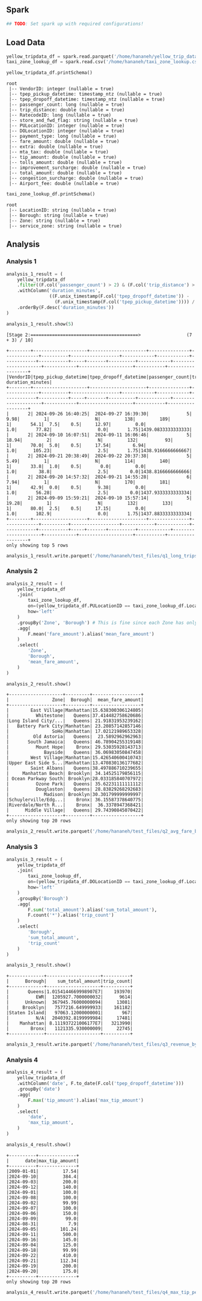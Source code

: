 ## Spark


```python
## TODO: Set spark up with required configurations!
```

## Load Data


```python
yellow_tripdata_df = spark.read.parquet('/home/hananeh/yellow_trip_data_parquet')
taxi_zone_lookup_df = spark.read.csv('/home/hananeh/taxi_zone_lookup.csv', header=True)
```

                                                                                    


```python
yellow_tripdata_df.printSchema()
```

    root
     |-- VendorID: integer (nullable = true)
     |-- tpep_pickup_datetime: timestamp_ntz (nullable = true)
     |-- tpep_dropoff_datetime: timestamp_ntz (nullable = true)
     |-- passenger_count: long (nullable = true)
     |-- trip_distance: double (nullable = true)
     |-- RatecodeID: long (nullable = true)
     |-- store_and_fwd_flag: string (nullable = true)
     |-- PULocationID: integer (nullable = true)
     |-- DOLocationID: integer (nullable = true)
     |-- payment_type: long (nullable = true)
     |-- fare_amount: double (nullable = true)
     |-- extra: double (nullable = true)
     |-- mta_tax: double (nullable = true)
     |-- tip_amount: double (nullable = true)
     |-- tolls_amount: double (nullable = true)
     |-- improvement_surcharge: double (nullable = true)
     |-- total_amount: double (nullable = true)
     |-- congestion_surcharge: double (nullable = true)
     |-- Airport_fee: double (nullable = true)
    



```python
taxi_zone_lookup_df.printSchema()
```

    root
     |-- LocationID: string (nullable = true)
     |-- Borough: string (nullable = true)
     |-- Zone: string (nullable = true)
     |-- service_zone: string (nullable = true)
    


## Analysis

### Analysis 1


```python
analysis_1_result = (
    yellow_tripdata_df
    .filter((F.col('passenger_count') > 2) & (F.col('trip_distance') > 5))
    .withColumn('duration_minutes', 
                ((F.unix_timestamp(F.col('tpep_dropoff_datetime')) - 
                  (F.unix_timestamp(F.col('tpep_pickup_datetime')))) / 60))
    .orderBy(F.desc('duration_minutes'))    
)

analysis_1_result.show(5)
```

    [Stage 2:========================================>                 (7 + 3) / 10]

    +--------+--------------------+---------------------+---------------+-------------+----------+------------------+------------+------------+------------+-----------+-----+-------+----------+------------+---------------------+------------+--------------------+-----------+------------------+
    |VendorID|tpep_pickup_datetime|tpep_dropoff_datetime|passenger_count|trip_distance|RatecodeID|store_and_fwd_flag|PULocationID|DOLocationID|payment_type|fare_amount|extra|mta_tax|tip_amount|tolls_amount|improvement_surcharge|total_amount|congestion_surcharge|Airport_fee|  duration_minutes|
    +--------+--------------------+---------------------+---------------+-------------+----------+------------------+------------+------------+------------+-----------+-----+-------+----------+------------+---------------------+------------+--------------------+-----------+------------------+
    |       2| 2024-09-26 16:40:25|  2024-09-27 16:39:30|              5|         9.98|         1|                 N|         138|         189|           1|       54.1|  7.5|    0.5|     12.97|         0.0|                  1.0|       77.82|                 0.0|       1.75|1439.0833333333333|
    |       2| 2024-09-10 16:07:51|  2024-09-11 16:06:46|              5|        18.94|         2|                 N|         132|          93|           1|       70.0|  5.0|    0.5|     17.54|        6.94|                  1.0|      105.23|                 2.5|       1.75|1438.9166666666667|
    |       2| 2024-09-21 20:38:49|  2024-09-22 20:37:38|              5|         5.49|         1|                 N|         114|         140|           1|       33.8|  1.0|    0.5|       0.0|         0.0|                  1.0|        38.8|                 2.5|        0.0|1438.8166666666666|
    |       2| 2024-09-20 14:57:32|  2024-09-21 14:55:28|              6|         7.94|         1|                 N|         170|         181|           1|       42.9|  0.0|    0.5|      9.38|         0.0|                  1.0|       56.28|                 2.5|        0.0|1437.9333333333334|
    |       2| 2024-09-09 15:59:21|  2024-09-10 15:57:14|              5|        19.28|         1|                 N|         132|         133|           1|       80.0|  2.5|    0.5|     17.15|         0.0|                  1.0|       102.9|                 0.0|       1.75|1437.8833333333334|
    +--------+--------------------+---------------------+---------------+-------------+----------+------------------+------------+------------+------------+-----------+-----+-------+----------+------------+---------------------+------------+--------------------+-----------+------------------+
    only showing top 5 rows
    


                                                                                    


```python
analysis_1_result.write.parquet('/home/hananeh/test_files/q1_long_trips_df.parquet')
```

                                                                                    

### Analysis 2


```python
analysis_2_result = (
    yellow_tripdata_df
    .join(
        taxi_zone_lookup_df,
        on=(yellow_tripdata_df.PULocationID == taxi_zone_lookup_df.LocationID),
        how='left'
    )
    .groupBy('Zone', 'Borough') # This is fine since each Zone has only one Borough
    .agg(
        F.mean('fare_amount').alias('mean_fare_amount')
    )
    .select(
        'Zone',
        'Borough',
        'mean_fare_amount',
    )
)

analysis_2_result.show()
```

    +--------------------+---------+------------------+
    |                Zone|  Borough|  mean_fare_amount|
    +--------------------+---------+------------------+
    |        East Village|Manhattan|15.638300306124805|
    |          Whitestone|   Queens|37.414482758620686|
    |Long Island City/...|   Queens| 21.91831953239162|
    |   Battery Park City|Manhattan| 23.20857142857146|
    |                SoHo|Manhattan| 17.02121989653328|
    |         Old Astoria|   Queens|  23.5892962962963|
    |       South Jamaica|   Queens| 46.78904255319148|
    |          Mount Hope|    Bronx| 29.53035928143713|
    |             Bayside|   Queens| 36.06983050847458|
    |        West Village|Manhattan|15.426540600410743|
    |Upper East Side S...|Manhattan|13.470830136177682|
    |        Saint Albans|   Queens|38.497886710239655|
    |     Manhattan Beach| Brooklyn| 34.14525179856115|
    | Ocean Parkway South| Brooklyn|28.033185840707972|
    |          Ozone Park|   Queens| 35.62231111111112|
    |          Douglaston|   Queens| 28.83829268292683|
    |             Madison| Brooklyn|30.301799999999997|
    |Schuylerville/Edg...|    Bronx| 36.15587378640775|
    |Riverdale/North R...|    Bronx|  36.3378947368421|
    |      Middle Village|   Queens| 29.74390845070422|
    +--------------------+---------+------------------+
    only showing top 20 rows
    



```python
analysis_2_result.write.parquet('/home/hananeh/test_files/q2_avg_fare_by_zone.parquet')
```

### Analysis 3


```python
analysis_3_result = (
    yellow_tripdata_df
    .join(
        taxi_zone_lookup_df,
        on=(yellow_tripdata_df.DOLocationID == taxi_zone_lookup_df.LocationID),
        how='left'
    )
    .groupBy('Borough')
    .agg(
        F.sum('total_amount').alias('sum_total_amount'),
        F.count('*').alias('trip_count')
    )
    .select(
        'Borough',
        'sum_total_amount',
        'trip_count'
    )
)

analysis_3_result.show()
```

    +-------------+--------------------+----------+
    |      Borough|    sum_total_amount|trip_count|
    +-------------+--------------------+----------+
    |       Queens|1.0154144669998907E7|    193970|
    |          EWR|  1205927.7000000032|      9614|
    |      Unknown|  367945.76000000094|     13081|
    |     Brooklyn|   7577216.649999933|    161182|
    |Staten Island|   97063.12000000001|       967|
    |          N/A|  2040392.8199999984|     17481|
    |    Manhattan| 8.111937221006177E7|   3213990|
    |        Bronx|   1121335.930000009|     22745|
    +-------------+--------------------+----------+
    



```python
analysis_3_result.write.parquet('/home/hananeh/test_files/q3_revenue_by_borough.parquet')
```

### Analysis 4


```python
analysis_4_result = (
    yellow_tripdata_df
    .withColumn('date', F.to_date(F.col('tpep_dropoff_datetime')))
    .groupBy('date')
    .agg(
        F.max('tip_amount').alias('max_tip_amount')
    )
    .select(
        'date',
        'max_tip_amount',
    )
)

analysis_4_result.show()
```

    +----------+--------------+
    |      date|max_tip_amount|
    +----------+--------------+
    |2009-01-01|         17.54|
    |2024-09-10|         384.4|
    |2024-09-03|         200.0|
    |2024-09-12|         140.0|
    |2024-09-01|         100.0|
    |2024-09-08|         100.0|
    |2024-09-02|         99.99|
    |2024-09-07|         100.0|
    |2024-09-06|         150.0|
    |2024-09-09|          99.0|
    |2024-08-31|           7.9|
    |2024-09-05|        101.24|
    |2024-09-11|         500.0|
    |2024-09-16|         145.0|
    |2024-09-04|         125.0|
    |2024-09-18|         99.99|
    |2024-09-22|         410.0|
    |2024-09-21|        112.34|
    |2024-09-19|         200.0|
    |2024-09-20|         175.0|
    +----------+--------------+
    only showing top 20 rows
    



```python
analysis_4_result.write.parquet('/home/hananeh/test_files/q4_max_tip_per_day.parquet')
```
